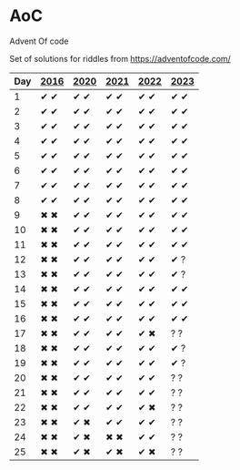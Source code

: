 # AoC
Advent Of code

Set of solutions for riddles from https://adventofcode.com/

| Day | [2016](http://adventofcode.com/2016) | [2020](http://adventofcode.com/2020) | [2021](http://adventofcode.com/2021) | [2022](http://adventofcode.com/2022) | [2023](http://adventofcode.com/2023) |
|-----|--------------------------------------|--------------------------------------|--------------------------------------|--------------------------------------|--------------------------------------|
| 1   | ✔ ✔ | ✔ ✔ | ✔ ✔ | ✔ ✔ | ✔ ✔ |
| 2   | ✔ ✔ | ✔ ✔ | ✔ ✔ | ✔ ✔ | ✔ ✔ |
| 3   | ✔ ✔ | ✔ ✔ | ✔ ✔ | ✔ ✔ | ✔ ✔ |
| 4   | ✔ ✔ | ✔ ✔ | ✔ ✔ | ✔ ✔ | ✔ ✔ |
| 5   | ✔ ✔ | ✔ ✔ | ✔ ✔ | ✔ ✔ | ✔ ✔ |
| 6   | ✔ ✔ | ✔ ✔ | ✔ ✔ | ✔ ✔ | ✔ ✔ |
| 7   | ✔ ✔ | ✔ ✔ | ✔ ✔ | ✔ ✔ | ✔ ✔ |
| 8   | ✔ ✔ | ✔ ✔ | ✔ ✔ | ✔ ✔ | ✔ ✔ |
| 9   | ✖ ✖ | ✔ ✔ | ✔ ✔ | ✔ ✔ | ✔ ✔ |
| 10  | ✖ ✖ | ✔ ✔ | ✔ ✔ | ✔ ✔ | ✔ ✔ |
| 11  | ✖ ✖ | ✔ ✔ | ✔ ✔ | ✔ ✔ | ✔ ✔ |
| 12  | ✖ ✖ | ✔ ✔ | ✔ ✔ | ✔ ✔ | ✔ ? |
| 13  | ✖ ✖ | ✔ ✔ | ✔ ✔ | ✔ ✔ | ✔ ? |
| 14  | ✖ ✖ | ✔ ✔ | ✔ ✔ | ✔ ✔ | ✔ ✔ |
| 15  | ✖ ✖ | ✔ ✔ | ✔ ✔ | ✔ ✔ | ✔ ✔ |
| 16  | ✖ ✖ | ✔ ✔ | ✔ ✔ | ✔ ✔ | ✔ ✔ |
| 17  | ✖ ✖ | ✔ ✔ | ✔ ✔ | ✔ ✖ | ? ? |
| 18  | ✖ ✖ | ✔ ✔ | ✔ ✔ | ✔ ✔ | ✔ ? |
| 19  | ✖ ✖ | ✔ ✔ | ✔ ✔ | ✔ ✔ | ✔ ? |
| 20  | ✖ ✖ | ✔ ✔ | ✔ ✔ | ✔ ✔ | ? ? |
| 21  | ✖ ✖ | ✔ ✔ | ✔ ✔ | ✔ ✔ | ? ? |
| 22  | ✖ ✖ | ✔ ✔ | ✔ ✔ | ✔ ✖ | ? ? |
| 23  | ✖ ✖ | ✔ ✖ | ✔ ✔ | ✔ ✔ | ? ? |
| 24  | ✖ ✖ | ✔ ✖ | ✖ ✖ | ✔ ✔ | ? ? |
| 25  | ✖ ✖ | ✔ ✖ | ✔ ✖ | ✔ ✖ | ? ? |
